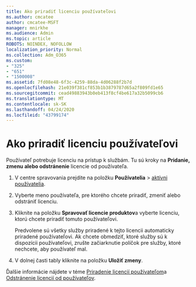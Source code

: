 ```yaml
---
title: Ako priradiť licenciu používateľovi
ms.author: cmcatee
author: cmcatee-MSFT
manager: mnirkhe
ms.audience: Admin
ms.topic: article
ROBOTS: NOINDEX, NOFOLLOW
localization_priority: Normal
ms.collection: Adm_O365
ms.custom:
- "325"
- "651"
- "1500008"
ms.assetid: 7fd08e48-6f3c-4259-88da-4d06288f2b7d
ms.openlocfilehash: 21e039f381cf853b1b3879787d65a2f809fd1e65
ms.sourcegitcommit: cead49883943b0eb413f8cf4be617a32b5099cb6
ms.translationtype: MT
ms.contentlocale: sk-SK
ms.lasthandoff: 04/24/2020
ms.locfileid: "43799174"
---
```

# <a name="how-to-assign-a-license-to-a-user"></a>Ako priradiť licenciu používateľovi

Používateľ potrebuje licenciu na prístup k službám. Tu sú kroky na **Pridanie, zmenu alebo odstránenie** licencie od používateľa.
  
1. V centre spravovania prejdite na položku **Používatelia** \> [aktívni používatelia](https://go.microsoft.com/fwlink/p/?linkid=834822).

2. Vyberte meno používateľa, pre ktorého chcete priradiť, zmeniť alebo odstrániť licenciu.

3. Kliknite na položku **Spravovať licencie produktov**a vyberte licenciu, ktorú chcete priradiť tomuto používateľovi.

    Predvolene sú všetky služby priradené k tejto licencii automaticky priradené používateľovi. Ak chcete obmedziť, ktoré služby sú k dispozícii používateľovi, zrušte začiarknutie políčok pre služby, ktoré nechcete, aby používateľ mal.

4. V dolnej časti tably kliknite na položku **Uložiť zmeny**.

Ďalšie informácie nájdete v téme [Priradenie licencií používateľom](https://docs.microsoft.com/office365/admin/subscriptions-and-billing/assign-licenses-to-users)a [Odstránenie licencií od používateľov](https://docs.microsoft.com/office365/admin/subscriptions-and-billing/remove-licenses-from-users).